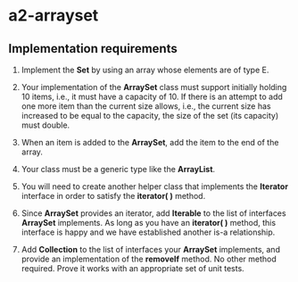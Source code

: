 # a2-arrayset
## Implementation requirements
1. Implement the **Set** by using an array whose elements are of type E.

2. Your implementation of the **ArraySet** class must support initially holding 10 items, i.e., it must
have a capacity of 10. If there is an attempt to add one more item than the current size allows,
i.e., the current size has increased to be equal to the capacity, the size of the set (its capacity) must
double.

3. When an item is added to the **ArraySet**, add the item to the end of the array.

4. Your class must be a generic type like the **ArrayList**.

5. You will need to create another helper class that implements the **Iterator** interface in order
to satisfy the **iterator( )** method.

6. Since **ArraySet** provides an iterator, add **Iterable<E>** to the list of interfaces **ArraySet** implements. As long as you have an **iterator( )** method, this interface is happy and we have
established another is-a relationship.

7. Add **Collection<E>** to the list of interfaces your **ArraySet** implements, and provide
an implementation of the **removeIf** method. No other method required. Prove it works with an
appropriate set of unit tests.
